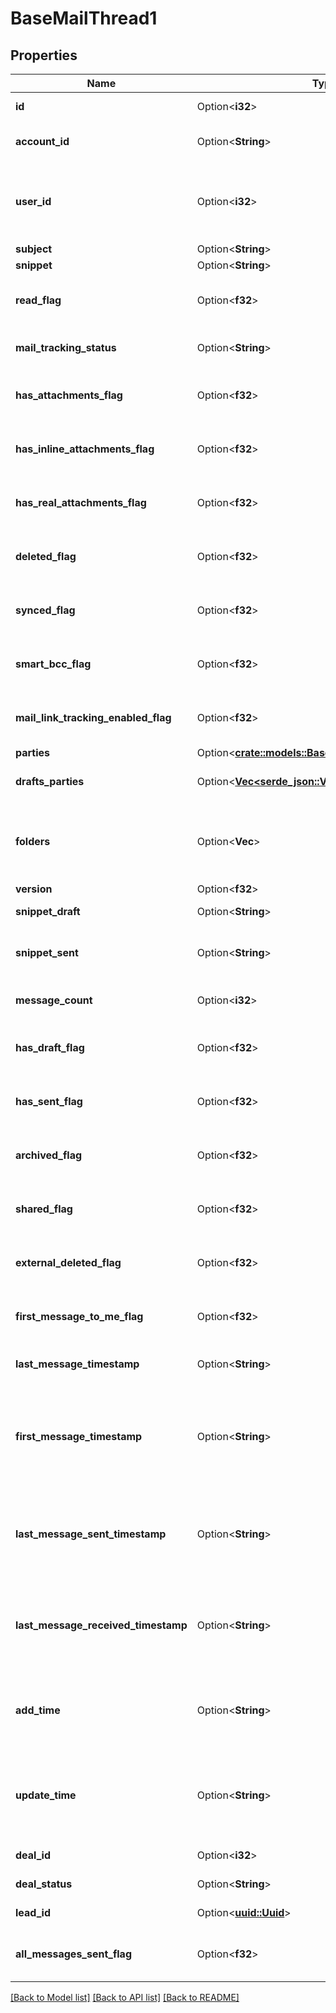 # BaseMailThread1

## Properties

Name | Type | Description | Notes
------------ | ------------- | ------------- | -------------
**id** | Option<**i32**> | ID of the mail thread | [optional]
**account_id** | Option<**String**> | The connection account ID | [optional]
**user_id** | Option<**i32**> | ID of the user whom mail message will be assigned to | [optional]
**subject** | Option<**String**> | The subject | [optional]
**snippet** | Option<**String**> | A snippet | [optional]
**read_flag** | Option<**f32**> |  | [optional][default to Variant0]
**mail_tracking_status** | Option<**String**> | Mail tracking status | [optional]
**has_attachments_flag** | Option<**f32**> |  | [optional][default to Variant0]
**has_inline_attachments_flag** | Option<**f32**> |  | [optional][default to Variant0]
**has_real_attachments_flag** | Option<**f32**> |  | [optional][default to Variant0]
**deleted_flag** | Option<**f32**> |  | [optional][default to Variant0]
**synced_flag** | Option<**f32**> |  | [optional][default to Variant0]
**smart_bcc_flag** | Option<**f32**> |  | [optional][default to Variant0]
**mail_link_tracking_enabled_flag** | Option<**f32**> |  | [optional][default to Variant0]
**parties** | Option<[**crate::models::BaseMailThreadAllOfParties**](baseMailThread_allOf_parties.md)> |  | [optional]
**drafts_parties** | Option<[**Vec<serde_json::Value>**](serde_json::Value.md)> | Parties of the drafted mail thread | [optional]
**folders** | Option<**Vec<String>**> | Folders in which messages from thread are being stored | [optional]
**version** | Option<**f32**> | Version | [optional]
**snippet_draft** | Option<**String**> | A snippet from a draft | [optional]
**snippet_sent** | Option<**String**> | A snippet from a message sent | [optional]
**message_count** | Option<**i32**> | An amount of messages | [optional]
**has_draft_flag** | Option<**f32**> |  | [optional][default to Variant0]
**has_sent_flag** | Option<**f32**> |  | [optional][default to Variant0]
**archived_flag** | Option<**f32**> |  | [optional][default to Variant0]
**shared_flag** | Option<**f32**> |  | [optional][default to Variant0]
**external_deleted_flag** | Option<**f32**> |  | [optional][default to Variant0]
**first_message_to_me_flag** | Option<**f32**> |  | [optional][default to Variant0]
**last_message_timestamp** | Option<**String**> | Last message timestamp | [optional]
**first_message_timestamp** | Option<**String**> | The time when the mail thread has had the first message received or created | [optional]
**last_message_sent_timestamp** | Option<**String**> | The last time when the mail thread has had a message sent | [optional]
**last_message_received_timestamp** | Option<**String**> | The last time when the mail thread has had a message received | [optional]
**add_time** | Option<**String**> | The time when the mail thread was inserted to database | [optional]
**update_time** | Option<**String**> | The time when the mail thread was updated in database received | [optional]
**deal_id** | Option<**i32**> | The ID of the deal | [optional]
**deal_status** | Option<**String**> | Status of the deal | [optional]
**lead_id** | Option<[**uuid::Uuid**](uuid::Uuid.md)> | The ID of the lead | [optional]
**all_messages_sent_flag** | Option<**f32**> |  | [optional][default to Variant0]

[[Back to Model list]](../README.md#documentation-for-models) [[Back to API list]](../README.md#documentation-for-api-endpoints) [[Back to README]](../README.md)


